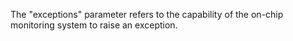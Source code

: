 The "exceptions" parameter refers to the capability of the on-chip monitoring system to raise an exception.
